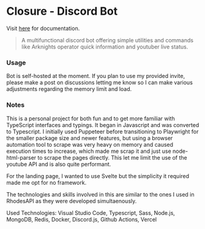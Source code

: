 # Closure - Discord Bot

Visit [here](https://closurets.vercel.app/) for documentation.

> A multifunctional discord bot offering simple utilities and commands like Arknights operator quick information and youtuber live status.

### Usage
Bot is self-hosted at the moment. If you plan to use my provided invite, please make a post on discussions letting me know so I can make various adjustments regarding the memory limit and load.

### Notes
This is a personal project for both fun and to get more familiar with TypeScript interfaces and typings. It began in Javascript and was converted to Typescript. I initially used Puppeteer before transitioning to Playwright for the smaller package size and newer features, but using a browser automation tool to scrape was very heavy on memory and caused execution times to increase, which made me scrap it and just use node-html-parser to scrape the pages directly. This let me limit the use of the youtube API and is also quite performant.

For the landing page, I wanted to use Svelte but the simplicity it required made me opt for no framework.

The technologies and skills involved in this are similar to the ones I used in RhodesAPI as they were developed simultaenously.

Used Technologies: Visual Studio Code, Typescript, Sass, Node.js, MongoDB, Redis, Docker, Discord.js, Github Actions, Vercel
